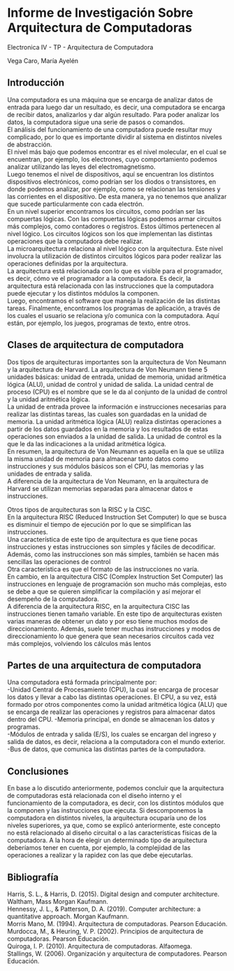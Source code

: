 # Informe de Investigación Sobre Arquitectura de Computadoras

Electronica IV - TP - Arquitectura de Computadora

Vega Caro, María Ayelén

## Introducción

Una computadora es una máquina que se encarga de analizar datos de entrada para luego dar un resultado, es decir, una computadora se encarga de recibir datos, analizarlos y dar algún resultado. Para poder analizar los datos, la computadora sigue una serie de pasos o comandos.    
El análisis del funcionamiento de una computadora puede resultar muy complicado, por lo que es importante dividir al sistema en distintos niveles de abstracción.   
El nivel más bajo que podemos encontrar es el nivel molecular, en el cual se encuentran, por ejemplo, los electrones, cuyo comportamiento podemos analizar utilizando las leyes del electromagnetismo.  
Luego tenemos el nivel de dispositivos, aquí se encuentran los distintos dispositivos electrónicos, como podrían ser los diodos o transistores, en donde podemos analizar, por ejemplo, como se relacionan las tensiones y las corrientes en el dispositivo. De esta manera, ya no tenemos que analizar que sucede particularmente con cada electrón.    
En un nivel superior encontramos los circuitos, como podrían ser las compuertas lógicas. Con las compuertas lógicas podemos armar circuitos más complejos, como contadores o registros. Estos últimos pertenecen al nivel lógico. Los circuitos lógicos son los que implementan las distintas operaciones que la computadora debe realizar.      
La microarquitectura relaciona al nivel lógico con la arquitectura. Este nivel involucra la utilización de distintos circuitos lógicos para poder realizar las operaciones definidas por la arquitectura.    
La arquitectura está relacionada con lo que es visible para el programador, es decir, cómo ve el programador a la computadora. Es decir, la arquitectura está relacionada con las instrucciones que la computadora puede ejecutar y los distintos módulos la componen.   
Luego, encontramos el software que maneja la realización de las distintas tareas. Finalmente, encontramos los programas de aplicación, a través de los cuales el usuario se relaciona y/o comunica con la computadora. Aquí están, por ejemplo, los juegos, programas de texto, entre otros.    

## Clases de arquitectura de computadora

Dos tipos de arquitecturas importantes son la arquitectura de Von Neumann y la arquitectura de Harvard.
La arquitectura de Von Neumann tiene 5 unidades básicas: unidad de entrada, unidad de memoria, unidad aritmética lógica (ALU), unidad de control y unidad de salida. La unidad central de proceso (CPU) es el nombre que se le da al conjunto de la unidad de control y la unidad aritmética lógica.     
La unidad de entrada provee la información e instrucciones necesarias para realizar las distintas tareas, las cuales son guardadas en la unidad de memoria. La unidad aritmética lógica (ALU) realiza distintas operaciones a partir de los datos guardados en la memoria y los resultados de estas operaciones son enviados a la unidad de salida. La unidad de control es la que le da las indicaciones a la unidad aritmética lógica.    
En resumen, la arquitectura de Von Neumann es aquella en la que se utiliza la misma unidad de memoria para almacenar tanto datos como instrucciones y sus módulos básicos son el CPU, las memorias y las unidades de entrada y salida.  
A diferencia de la arquitectura de Von Neumann, en la arquitectura de Harvard se utilizan memorias separadas para almacenar datos e instrucciones.  

Otros tipos de arquitecturas son la RISC y la CISC.  
En la arquitectura RISC (Reduced Instruction Set Computer) lo que se busca es disminuir el tiempo de ejecución por lo que se simplifican las instrucciones.     
Una característica de este tipo de arquitectura es que tiene pocas instrucciones y estas instrucciones son simples y fáciles de decodificar. Además, como las instrucciones son más simples, también se hacen más sencillas las operaciones de control  
Otra característica es que el formato de las instrucciones no varía.    
En cambio, en la arquitectura CISC (Complex Instruction Set Computer) las instrucciones en lenguaje de programación son mucho más complejas, esto se debe a que se quieren simplificar la compilación y así mejorar el desempeño de la computadora.     
A diferencia de la arquitectura RISC, en la arquitectura CISC las instrucciones tienen tamaño variable. 
En este tipo de arquitecturas existen varias maneras de obtener un dato y por eso tiene muchos modos de direccionamiento. Además, suele tener muchas instrucciones y modos de direccionamiento lo que genera que sean necesarios circuitos cada vez más complejos, volviendo los cálculos más lentos    

## Partes de una arquitectura de computadora

Una computadora está formada principalmente por:    
-Unidad Central de Procesamiento (CPU), la cual se encarga de procesar los datos y llevar a cabo las distintas operaciones. El CPU, a su vez, está formado por otros componentes como la unidad aritmética lógica (ALU) que se encarga de realizar las operaciones y registros para almacenar datos dentro del CPU. 
-Memoria principal, en donde se almacenan los datos y programas.        
-Módulos de entrada y salida (E/S), los cuales se encargan del ingreso y salida de datos, es decir, relaciona a la computadora con el mundo exterior.   
-Bus de datos, que comunica las distintas partes de la computadora. 

## Conclusiones

En base a lo discutido anteriormente, podemos concluir que la arquitectura de computadoras está relacionada con el diseño interno y el funcionamiento de la computadora, es decir, con los distintos módulos que la componen y las instrucciones que ejecuta. Si descomponemos la computadora en distintos niveles, la arquitectura ocuparía uno de los niveles superiores, ya que, como se explicó anteriormente, este concepto no está relacionado al diseño circuital o a las características físicas de la computadora.
A la hora de elegir un determinado tipo de arquitectura deberíamos tener en cuenta, por ejemplo, la complejidad de las operaciones a realizar y la rapidez con las que debe ejecutarlas.    



## Bibliografía

Harris, S. L., & Harris, D. (2015). Digital design and computer architecture. Waltham, Mass Morgan Kaufmann.    
Hennessy, J. L., & Patterson, D. A. (2019). Computer architecture: a quantitative approach. Morgan Kaufmann.    
Morris Mano, M. (1994). Arquitectura de computadoras. Pearson Educación.    
Murdocca, M., & Heuring, V. P. (2002). Principios de arquitectura de computadoras. Pearson Educación.   
Quiroga, I. P. (2010). Arquitectura de computadoras. Alfaomega.     
Stallings, W. (2006). Organización y arquitectura de computadores. Pearson Educación.   

